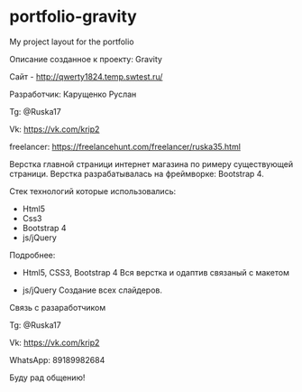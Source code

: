 # portfolio-gravity
My project layout for the portfolio

Описание созданное к проекту: Gravity

Сайт - http://qwerty1824.temp.swtest.ru/

Разработчик: Карущенко Руслан

Tg: @Ruska17

Vk: https://vk.com/krip2

freelancer: https://freelancehunt.com/freelancer/ruska35.html

Верстка главной страници интернет магазина по римеру существующей страници. Верстка разрабатывалась на фреймворке: Bootstrap 4.

Стек технологий которые использовались:

- Html5
- Css3
- Bootstrap 4
- js/jQuery

Подробнее:

- Html5, CSS3, Bootstrap 4
Вся верстка и одаптив связаный с макетом

- js/jQuery
Создание всех слайдеров.


Связь с разаработчиком

Tg: @Ruska17

Vk: https://vk.com/krip2

WhatsApp: 89189982684

Буду рад общению!
